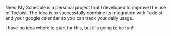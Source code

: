 Need My Schedule is a personal project that I developed to improve the use of Todoist. 
The idea is to successfully combine its integration with Todoist and your google calendar so you can track your daily usage.

I have no idea where to start for this, 
but it's going to be fun!